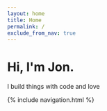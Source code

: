 ```yaml
---
layout: home
title: Home
permalink: /
exclude_from_nav: true
---
```

<div class="center">
    <div class="panel">
        <div class="intro">
            <div class="intro-hd">
                <h1 class="hdg hdg_1">Hi, I'm Jon.</h1>
            </div>
            <div class="intro-bd">
                <p>I build things with code and
                    <span class="heart">
                        <span class="isVisuallyHidden">love</span>
                    </span>
                </p>
            </div>
            <div class="intro-ft">
                {% include navigation.html %}
            </div>
        </div>
    </div>
</div>